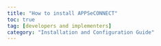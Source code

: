 ```yaml
---
title: "How to install APPSeCONNECT"
toc: true
tag: [developers and implementers]
category: "Installation and Configuration Guide"
---
```


